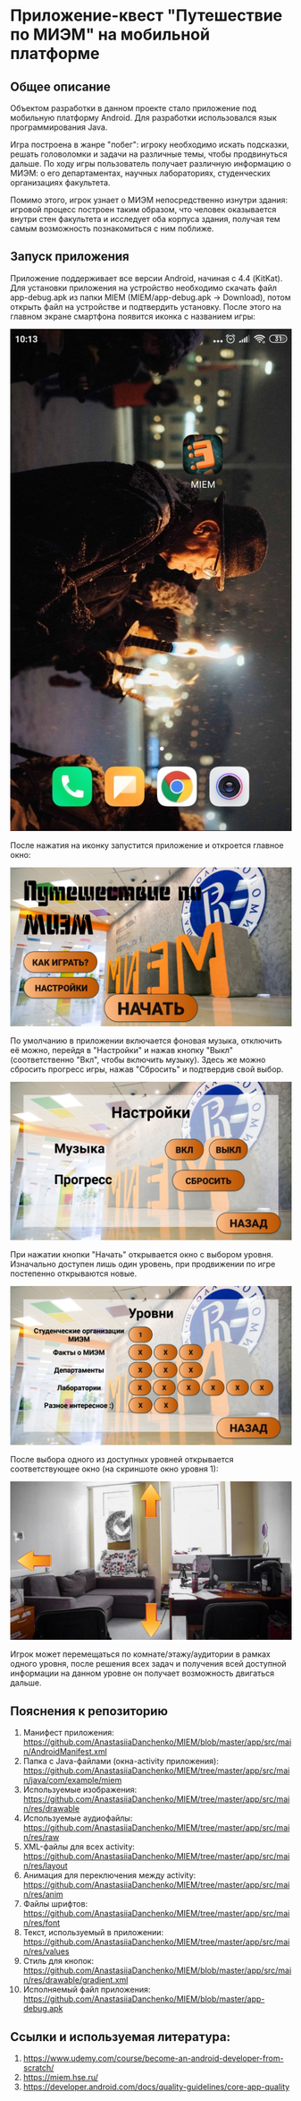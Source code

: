 # Приложение-квест "Путешествие по МИЭМ" на мобильной платформе
## Общее описание
Объектом разработки в данном проекте стало приложение под мобильную платформу Android. Для разработки использовался язык программирования Java.

Игра построена в жанре "побег": игроку необходимо искать подсказки, решать головоломки и задачи на различные темы, чтобы продвинуться 
дальше. По ходу игры пользователь получает различную информацию о МИЭМ: о его департаментах, научных лабораториях, 
студенческих организациях факультета.

Помимо этого, игрок узнает о МИЭМ непосредственно изнутри здания: игровой процесс построен таким образом, что человек оказывается внутри 
стен факультета и исследует оба корпуса здания, получая тем самым возможность познакомиться с ним поближе.

## Запуск приложения
Приложение поддерживает все версии Android, начиная с 4.4 (KitKat). Для установки приложения на устройство необходимо скачать файл 
app-debug.apk из папки MIEM (MIEM/app-debug.apk -> Download), потом открыть файл на устройстве и подтвердить установку. После этого на 
главном экране смартфона появится иконка с названием игры:

![Иконка приложения](https://github.com/AnastasiiaDanchenko/MIEM/blob/master/screen1.jpg)

После нажатия на иконку запустится приложение и откроется главное окно:

![Главное окно приложения](https://github.com/AnastasiiaDanchenko/MIEM/blob/master/main.jpg)

По умолчанию в приложении включается фоновая музыка, отключить её можно, перейдя в "Настройки" и нажав кнопку "Выкл" (соответственно 
"Вкл", чтобы включить музыку). Здесь же можно сбросить прогресс игры, нажав "Сбросить" и подтвердив свой выбор.

![Настройки](https://github.com/AnastasiiaDanchenko/MIEM/blob/master/settings.jpg)

При нажатии кнопки "Начать" открывается окно с выбором уровня. Изначально доступен лишь один уровень, при продвижении по игре постепенно
открываются новые.

![Уровни](https://github.com/AnastasiiaDanchenko/MIEM/blob/master/levels.jpg)

После выбора одного из доступных уровней открывается соответствующее окно (на скриншоте окно уровня 1):

![Комната](https://github.com/AnastasiiaDanchenko/MIEM/blob/master/room.jpg)

Игрок может перемещаться по комнате/этажу/аудитории в рамках одного уровня, после решения всех задач и получения всей доступной информации 
на данном уровне он получает возможность двигаться дальше.

## Пояснения к репозиторию
1. Манифест приложения: https://github.com/AnastasiiaDanchenko/MIEM/blob/master/app/src/main/AndroidManifest.xml
2. Папка с Java-файлами (окна-activity приложения): https://github.com/AnastasiiaDanchenko/MIEM/tree/master/app/src/main/java/com/example/miem
3. Используемые изображения: https://github.com/AnastasiiaDanchenko/MIEM/tree/master/app/src/main/res/drawable
4. Используемые аудиофайлы: https://github.com/AnastasiiaDanchenko/MIEM/tree/master/app/src/main/res/raw
5. XML-файлы для всех activity: https://github.com/AnastasiiaDanchenko/MIEM/tree/master/app/src/main/res/layout
6. Анимация для переключения между activity: https://github.com/AnastasiiaDanchenko/MIEM/tree/master/app/src/main/res/anim
7. Файлы шрифтов: https://github.com/AnastasiiaDanchenko/MIEM/tree/master/app/src/main/res/font
8. Текст, используемый в приложении: https://github.com/AnastasiiaDanchenko/MIEM/tree/master/app/src/main/res/values
9. Стиль для кнопок: https://github.com/AnastasiiaDanchenko/MIEM/blob/master/app/src/main/res/drawable/gradient.xml
10. Исполняемый файл приложения: https://github.com/AnastasiiaDanchenko/MIEM/blob/master/app-debug.apk

## Ссылки и используемая литература:
1. https://www.udemy.com/course/become-an-android-developer-from-scratch/
2. https://miem.hse.ru/
3. https://developer.android.com/docs/quality-guidelines/core-app-quality
